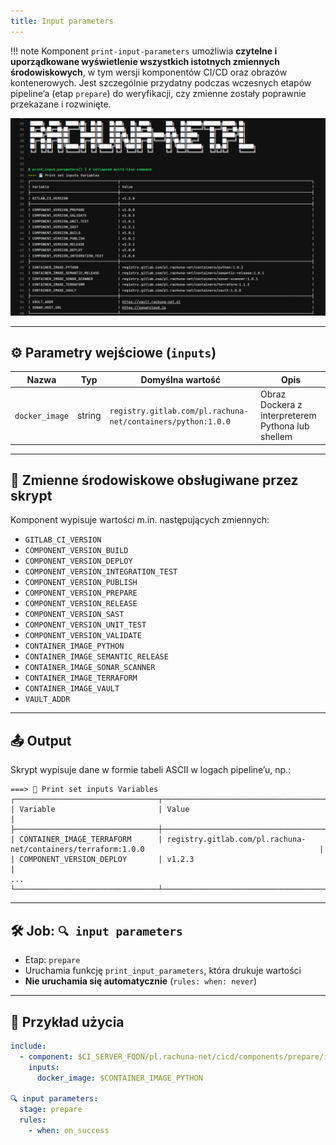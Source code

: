```yaml
---
title: Input parameters
---
```

!!! note
    Komponent `print-input-parameters` umożliwia **czytelne i uporządkowane wyświetlenie wszystkich istotnych zmiennych środowiskowych**, w tym wersji komponentów CI/CD oraz obrazów kontenerowych. Jest szczególnie przydatny podczas wczesnych etapów pipeline’a (etap `prepare`) do weryfikacji, czy zmienne zostały poprawnie przekazane i rozwinięte.

![](images/input_parameters.png)

---
## ⚙️ Parametry wejściowe (`inputs`)

| Nazwa          | Typ    | Domyślna wartość                                             | Opis                                              |
| -------------- | ------ | ------------------------------------------------------------ | ------------------------------------------------- |
| `docker_image` | string | `registry.gitlab.com/pl.rachuna-net/containers/python:1.0.0` | Obraz Dockera z interpreterem Pythona lub shellem |

---
## 🧬 Zmienne środowiskowe obsługiwane przez skrypt

Komponent wypisuje wartości m.in. następujących zmiennych:

* `GITLAB_CI_VERSION`
* `COMPONENT_VERSION_BUILD`
* `COMPONENT_VERSION_DEPLOY`
* `COMPONENT_VERSION_INTEGRATION_TEST`
* `COMPONENT_VERSION_PUBLISH`
* `COMPONENT_VERSION_PREPARE`
* `COMPONENT_VERSION_RELEASE`
* `COMPONENT_VERSION_SAST`
* `COMPONENT_VERSION_UNIT_TEST`
* `COMPONENT_VERSION_VALIDATE`
* `CONTAINER_IMAGE_PYTHON`
* `CONTAINER_IMAGE_SEMANTIC_RELEASE`
* `CONTAINER_IMAGE_SONAR_SCANNER`
* `CONTAINER_IMAGE_TERRAFORM`
* `CONTAINER_IMAGE_VAULT`
* `VAULT_ADDR`

---
## 📤 Output

Skrypt wypisuje dane w formie tabeli ASCII w logach pipeline’u, np.:

```
===> 💾 Print set inputs Variables
┌────────────────────────────────┬──────────────────────────────────────────────────────────────────────────────────────────────────────┐
| Variable                       | Value                                                                                               |
├────────────────────────────────┼──────────────────────────────────────────────────────────────────────────────────────────────────────┤
| CONTAINER_IMAGE_TERRAFORM      | registry.gitlab.com/pl.rachuna-net/containers/terraform:1.0.0                                       |
| COMPONENT_VERSION_DEPLOY       | v1.2.3                                                                                              |
...
└────────────────────────────────┴──────────────────────────────────────────────────────────────────────────────────────────────────────┘
```

---
## 🛠 Job: `🔍 input parameters`

* Etap: `prepare`
* Uruchamia funkcję `print_input_parameters`, która drukuje wartości
* **Nie uruchamia się automatycznie** (`rules: when: never`)

---
## 🧪 Przykład użycia

```yaml
include:
  - component: $CI_SERVER_FQDN/pl.rachuna-net/cicd/components/prepare/input_parameters@$COMPONENT_VERSION_PREPARE
    inputs:
      docker_image: $CONTAINER_IMAGE_PYTHON

🔍 input parameters:
  stage: prepare
  rules:
    - when: on_success
```